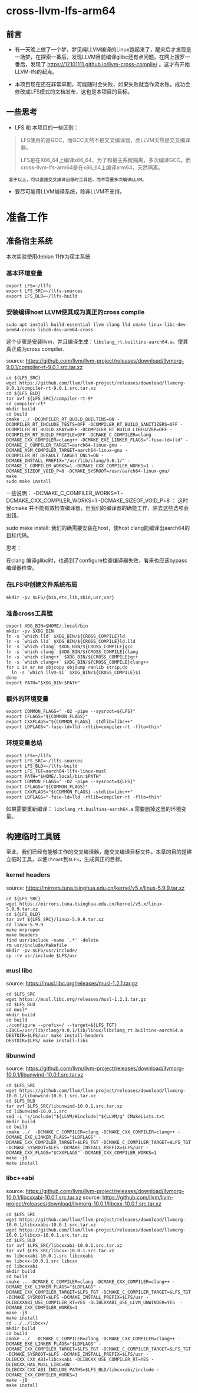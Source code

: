 # cross-llvm-lfs-arm64
## 前言

* 有一天晚上做了一个梦，梦见纯LLVM编译的Linux跑起来了，醒来后才发现是一场梦，在探索一番后，发现LLVM目前编译glibc还有点问题。在网上搜罗一番后，发现了 https://12101111.github.io/llvm-cross-compile/ 。这才有开始LLVM-lfs的起点。

* 本项目现在还在非常早期，可能随时会失败，如果失败就当作流水账，成功会修改成LFS模式的文档发布，这也是本项目的目标。

## 一些思考

* LFS 和 本项目的一些区别：
> LFS使用的是GCC，而GCC天然不是交叉编译器，而LLVM天然是交叉编译器。
>
> LFS是在X86_64上编译x86_64，为了和宿主系统隔离，多次编译GCC。而cross-llvm-lfs-arm64是在x86_64上编译arm64，天然隔离。

     基于以上，可以直接交叉编译出临时工具链，而不需要多次编译LLVM。
 
 * 要尽可能用LLVM编译系统，除非LLVM不支持。
 
 # 准备工作
 
 ## 准备宿主系统
 
 本次实验使用debian 11作为宿主系统
 
  ### 基本环境变量
 
 ```
 export LFS=~/llfs
 export LFS_SRC=~/llfs-sources
 export LFS_BLD=~/llfs-build

 ```
 
 ### 安装编译host LLVM使其成为真正的cross compile
 
 ```
 sudo apt install build-essential llvm clang lld cmake linux-libc-dev-arm64-cross libc6-dev-arm64-cross
 ```
 
 这个步骤是安装llvm，并且编译生成：`libclang_rt.builtins-aarch64.a`，使其真正成为cross compiler.
 
 source: https://github.com/llvm/llvm-project/releases/download/llvmorg-9.0.1/compiler-rt-9.0.1.src.tar.xz
 
 ```
 cd ${LFS_SRC}
 wget https://github.com/llvm/llvm-project/releases/download/llvmorg-9.0.1/compiler-rt-9.0.1.src.tar.xz
 cd ${LFS_BLD}
 tar xvf ${LFS_SRC}/compiler-rt-9*
 cd compiler-rt*
 mkdir build
 cd build
 cmake ../ -DCOMPILER_RT_BUILD_BUILTINS=ON -DCOMPILER_RT_INCLUDE_TESTS=OFF -DCOMPILER_RT_BUILD_SANITIZERS=OFF -DCOMPILER_RT_BUILD_XRAY=OFF -DCOMPILER_RT_BUILD_LIBFUZZER=OFF -DCOMPILER_RT_BUILD_PROFILE=OFF -DCMAKE_C_COMPILER=clang -DCMAKE_CXX_COMPILER=clang++ -DCMAKE_EXE_LINKER_FLAGS="-fuse-ld=lld" -DCMAKE_C_COMPILER_TARGET=aarch64-linux-gnu -DCMAKE_ASM_COMPILER_TARGET=aarch64-linux-gnu -DCOMPILER_RT_DEFAULT_TARGET_ONLY=ON -DCMAKE_INSTALL_PREFIX="/usr/lib/clang/9.0.1/" -DCMAKE_C_COMPILER_WORKS=1 -DCMAKE_CXX_COMPILER_WORKS=1 -DCMAKE_SIZEOF_VOID_P=8 -DCMAKE_SYSROOT=/usr/aarch64-linux-gnu/
 make
 sudo make install
 ```
 
 一些说明：
 -DCMAKE_C_COMPILER_WORKS=1 -DCMAKE_CXX_COMPILER_WORKS=1 -DCMAKE_SIZEOF_VOID_P=8 ： 这时候cmake 并不能有效检查编译器，但我们的编译器的确能工作，除去这些选项会出错。
 
 sudo make install: 我们的确需要安装在host，使host clang能编译出aarch64的目标代码。
 
 思考：
 
 在clang 编译glibc时，也遇到了configure检查编译器失败，看来也应该bypass编译器检查。

 
### 在LFS中创建文件系统布局
```
mkdir -pv $LFS/{bin,etc,lib,sbin,usr,var}
```

### 准备cross工具链

```
export XDG_BIN=$HOME/.local/bin
mkdir -pv $XDG_BIN
ln -s `which lld` $XDG_BIN/${CROSS_COMPILE}ld
ln -s `which lld` $XDG_BIN/${CROSS_COMPILE}ld.lld
ln -s `which clang` $XDG_BIN/${CROSS_COMPILE}gcc
ln -s `which clang` $XDG_BIN/${CROSS_COMPILE}clang
ln -s `which clang++` $XDG_BIN/${CROSS_COMPILE}g++
ln -s `which clang++` $XDG_BIN/${CROSS_COMPILE}clang++
for i in ar nm objcopy objdump ranlib strip;do
  ln -s `which llvm-$i` $XDG_BIN/${CROSS_COMPILE}$i
done
export PATH="$XDG_BIN:$PATH"
```

### 额外的环境变量
```
export COMMON_FLAGS=" -O2 -pipe --sysroot=${LFS}"
export CFLAGS="${COMMON_FLAGS}"
export CXXFLAGS="${COMMON_FLAGS} -stdlib=libc++"
export LDFLAGS="-fuse-ld=lld -rtlib=compiler-rt -flto=thin"
```


### 环境变量总结
```
export LFS=~/llfs
export LFS_SRC=~/llfs-sources
export LFS_BLD=~/llfs-build
export LFS_TGT=aarch64-llfs-linux-musl
export PATH="$HOME/.local/bin:$PATH"
export COMMON_FLAGS=" -O2 -pipe --sysroot=${LFS}"
export CFLAGS="${COMMON_FLAGS}"
export CXXFLAGS="${COMMON_FLAGS} -stdlib=libc++"
export LDFLAGS="-fuse-ld=lld -rtlib=compiler-rt -flto=thin"
```

如果需要重新编译： `libclang_rt.builtins-aarch64.a` 需要删掉这里的环境变量。

## 构建临时工具链

至此，我们已经有能够工作的交叉编译器，能交叉编译目标文件。本章的目的是建立临时工具，以便`chroot`到`$LFS`，生成真正的目标。

### kernel headers

source: https://mirrors.tuna.tsinghua.edu.cn/kernel/v5.x/linux-5.9.9.tar.xz

```
cd ${LFS_SRC}
wget https://mirrors.tuna.tsinghua.edu.cn/kernel/v5.x/linux-5.9.9.tar.xz
cd ${LFS_BLD}
tar xvf ${LFS_SRC}/linux-5.9.9.tar.xz
cd linux-5.9.9
make mrproper
make headers
find usr/include -name '.*' -delete
rm usr/include/Makefile
mkdir -pv $LFS/usr/include/
cp -rv usr/include $LFS/usr
```

### musl libc

source: https://musl.libc.org/releases/musl-1.2.1.tar.gz

```
cd $LFS_SRC
wget https://musl.libc.org/releases/musl-1.2.1.tar.gz
cd $LFS_BLD
cd musl*
mkdir build
cd build
./configure --prefix=/ --target=${LFS_TGT} LIBCC=/usr/lib/clang/9.0.1/lib/linux/libclang_rt.builtins-aarch64.a
DESTDIR=$LFS/usr make install-headers
DESTDIR=$LFS/ make install-libs
```

### libunwind

source: https://github.com/llvm/llvm-project/releases/download/llvmorg-10.0.1/libunwind-10.0.1.src.tar.xz

```
cd $LFS_SRC
wget https://github.com/llvm/llvm-project/releases/download/llvmorg-10.0.1/libunwind-10.0.1.src.tar.xz
cd $LFS_BLD
tar xvf $LFS_SRC/libunwind-10.0.1.src.tar.xz
cd libunwind-10.0.1.src
sed -i 's/include("${LLVM/#include("${LLVM/g' CMakeLists.txt
mkdir build
cd build
cmake ../  -DCMAKE_C_COMPILER=clang -DCMAKE_CXX_COMPILER=clang++ -DCMAKE_EXE_LINKER_FLAGS="$LDFLAGS" -DCMAKE_CXX_COMPILER_TARGET=$LFS_TGT -DCMAKE_C_COMPILER_TARGET=$LFS_TGT -DCMAKE_SYSROOT=$LFS -DCMAKE_INSTALL_PREFIX=$LFS/usr -DCMAKE_CXX_FLAGS="$CXXFLAGS" -DCMAKE_CXX_COMPILER_WORKS=1
make -j8
make install
```

### libc++abi
source: https://github.com/llvm/llvm-project/releases/download/llvmorg-10.0.1/libcxxabi-10.0.1.src.tar.xz
source: https://github.com/llvm/llvm-project/releases/download/llvmorg-10.0.1/libcxx-10.0.1.src.tar.xz

```
cd $LFS_SRC
wget https://github.com/llvm/llvm-project/releases/download/llvmorg-10.0.1/libcxxabi-10.0.1.src.tar.xz
wget https://github.com/llvm/llvm-project/releases/download/llvmorg-10.0.1/libcxx-10.0.1.src.tar.xz
cd $LFS_BLD
tar xvf $LFS_SRC/libcxxabi-10.0.1.src.tar.xz
tar xvf $LFS_SRC/libcxx-10.0.1.src.tar.xz
mv libcxxabi-10.0.1.src libcxxabi
mv libcxx-10.0.1.src libcxx
cd libcxxabi
mkdir build
cd build
cmake .. -DCMAKE_C_COMPILER=clang -DCMAKE_CXX_COMPILER=clang++ -DCMAKE_EXE_LINKER_FLAGS="$LDFLAGS" -DCMAKE_CXX_COMPILER_TARGET=$LFS_TGT -DCMAKE_C_COMPILER_TARGET=$LFS_TGT -DCMAKE_SYSROOT=$LFS -DCMAKE_INSTALL_PREFIX=$LFS/usr -DLIBCXXABI_USE_COMPILER_RT=YES -DLIBCXXABI_USE_LLVM_UNWINDER=YES  -DCMAKE_CXX_COMPILER_WORKS=1
make -j8
make install
cd ../../libcxx/
mkdir build
cd build
cmake ../  -DCMAKE_C_COMPILER=clang -DCMAKE_CXX_COMPILER=clang++ -DCMAKE_EXE_LINKER_FLAGS="$LDFLAGS" -DCMAKE_CXX_COMPILER_TARGET=$LFS_TGT -DCMAKE_C_COMPILER_TARGET=$LFS_TGT -DCMAKE_SYSROOT=$LFS -DCMAKE_INSTALL_PREFIX=$LFS/usr -DLIBCXX_CXX_ABI=libcxxabi -DLIBCXX_USE_COMPILER_RT=YES -DLIBCXX_HAS_MUSL_LIBC=ON -DLIBCXX_CXX_ABI_INCLUDE_PATHS=$LFS_BLD/libcxxabi/include -DCMAKE_CXX_COMPILER_WORKS=1
make -j8
make install
```


